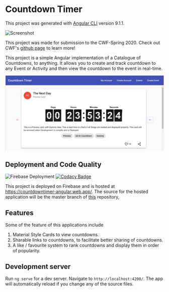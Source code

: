 # Countdown Timer
This project was generated with [Angular CLI](https://github.com/angular/angular-cli) version 9.1.1.

![Screenshot](https://raw.githubusercontent.com/ScottKwang/CodeWithFriends-Spring2020/master/assets/images/banner_new.png)

This project was made for submission to the CWF-Spring 2020.
Check out CWF's [github page](https://scottkwang.github.io/CodeWithFriends-Spring2020/) to learn more!

This project is a simple Angular implementation of a Catalogue of Countdowns, to anything. It allows you to create and track countdown to any Event or Activity and then view the countdown to the event in real-time.

![countdown-landing-page](docs/assets/landing.png)

## Deployment and Code Quality

![Firebase Deployment](https://github.com/L4TTiCe/CountdownTimer-Angular/workflows/Firebase%20Deployment/badge.svg) [![Codacy Badge](https://api.codacy.com/project/badge/Grade/e51b277890c24d2287036e8d6cf89eee)](https://www.codacy.com/manual/dheshan.mail/CountdownTimer-Angular?utm_source=github.com&amp;utm_medium=referral&amp;utm_content=L4TTiCe/CountdownTimer-Angular&amp;utm_campaign=Badge_Grade)

This project is deployed on Firebase and is hosted at <https://countdowntimer-angular.web.app/>. The source for the hosted application will be the master branch of [this](https://github.com/L4TTiCe/CountdownTimer-Angular) repository,

## Features

Some of the feature of this applications include

1.  Material Style Cards to view countdowns.
2.  Sharable links to countdowns, to facilitate better sharing of countdowns.
3.  A like / favourite system to rank countdowns and display them in order of popularity.

## Development server

Run `ng serve` for a dev server. Navigate to `http://localhost:4200/`. The app will automatically reload if you change any of the source files.
